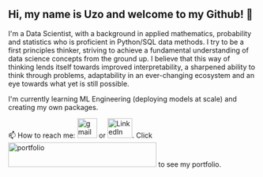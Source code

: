 ## Hi, my name is Uzo and welcome to my Github! 👋

I'm a Data Scientist, with a background in applied mathematics, probability and statistics who is proficient in Python/SQL data methods. I try to be a first principles thinker, striving to achieve a fundamental understanding of data science concepts from the ground up. I believe that this way of thinking lends itself towards improved interpretability, a sharpened ability to think through problems, adaptability in an ever-changing ecosystem and an eye towards what yet is still possible.

I'm currently learning ML Engineering (deploying models at scale) and creating my own packages.

📫 How to reach me: <a href="mailto:uzo.ikwuakor@gmail.com"><img src="https://www.flaticon.com/svg/static/icons/svg/2965/2965306.svg" alt="gmail" width="40" height="40"></a> or <a href="https://www.linkedin.com/in/uzodinmaikwuakor/"><img src="https://content.linkedin.com/content/dam/me/business/en-us/amp/brand-site/v2/bg/LI-Bug.svg.original.svg" alt="LinkedIn" width="50" height="40"></a>. Click <a href="https://www.linkedin.com/in/uzodinmaikwuakor/"><img src="https://user-images.githubusercontent.com/42311832/95643604-7379b080-0a6d-11eb-935b-f592206a9dcb.png" alt="portfolio" width="300" height="50"></a>
to see my portfolio.

<!--
**Ikwuakor/Ikwuakor** is a ✨ _special_ ✨ repository because its `README.md` (this file) appears on your GitHub profile.

Here are some ideas to get you started:

- 🔭 I’m currently working on ...
- 🌱 I’m currently learning ...
- 👯 I’m looking to collaborate on ...
- 🤔 I’m looking for help with ...
- 💬 Ask me about ...
- 📫 How to reach me: ...
- 😄 Pronouns: ...
- ⚡ Fun fact: ...
-->
